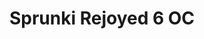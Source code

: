---
slug: sprunki-rejoyed-6-oc-2325
title: Sprunki Rejoyed 6 OC
description: "Sprunki Rejoyed 6 OC is an exciting online game. Play for free directly in your browser!"
icon: /images/popular_mods/Sprunki Rejoyed 6 OC.png
url: https://wowtbc.net/sprunkin/rejoyed-6oc/index.html
previewImage: /images/popular_mods/Sprunki Rejoyed 6 OC.png
type: popular mods

# SEO配置
seo:
  title: "Sprunki Rejoyed 6 OC - Play Free Online Game | Fun Browser Games"
  description: "Sprunki Rejoyed 6 OC - Play this fun online game for free in your browser. No download required!"
  ogImage: "/images/popular_mods/Sprunki Rejoyed 6 OC.png"
  keywords: "sprunki-rejoyed-6-oc-2325, online game, browser game, free game, popular mods game, play online"

videoUrls:
  - https://www.youtube.com/embed/example1
  - https://www.youtube.com/embed/example2

whyPlay:
  title: "Why Play Sprunki Rejoyed 6 OC?"
  items:
    - "Immersive Gameplay: Sprunki Rejoyed 6 OC offers an engaging and immersive gaming experience that will keep you entertained for hours"
    - "Challenging Levels: Test your skills with increasingly difficult challenges and obstacles"
    - "Beautiful Graphics: Enjoy stunning visuals and smooth animations that bring the game world to life"
    - "Regular Updates: New content and features are added regularly to keep the game fresh and exciting"
    - "Free to Play: Experience all the fun without spending a penny"
    - "Community Features: Connect with other players, share strategies, and compete for high scores"
    - "Cross-Platform: Play on any device with a web browser, no downloads required"

features:
  title: "Key Features of Sprunki Rejoyed 6 OC"
  image: "/images/popular_mods/Sprunki Rejoyed 6 OC.png"
  items:
    - "Intuitive Controls: Easy to learn controls make Sprunki Rejoyed 6 OC accessible for players of all skill levels"
    - "Multiple Game Modes: Enjoy various gameplay options that provide different challenges and experiences"
    - "Character Customization: Personalize your gaming experience with unique characters and items"
    - "Achievement System: Complete special tasks to earn rewards and recognition"
    - "Leaderboards: Compete with players worldwide and see who can achieve the highest scores"

characteristics:
  title: "Game Characteristics"
  image: "/images/popular_mods/Sprunki Rejoyed 6 OC.png"
  items:
    - "Genre: Popular mods game with elements of strategy and skill"
    - "Difficulty: Suitable for both casual gamers and those seeking a challenge"
    - "Play Time: Quick sessions or extended gameplay, depending on your preference"
    - "Art Style: Vibrant and engaging visuals that enhance the gaming experience"
    - "Sound Design: Immersive audio that complements the gameplay perfectly"

info: "Sprunki Rejoyed 6 OC is an exciting online game that offers players a unique and engaging gaming experience. With its intuitive controls, stunning visuals, and challenging gameplay, Sprunki Rejoyed 6 OC provides hours of entertainment for players of all ages and skill levels. Whether you're looking for a quick gaming session during a break or an extended play session, Sprunki Rejoyed 6 OC delivers an immersive experience that will keep you coming back for more. The game features multiple levels of increasing difficulty, ensuring that players are constantly challenged as they progress. With regular updates adding new content and features, Sprunki Rejoyed 6 OC remains fresh and exciting, providing endless entertainment options for its growing community of players."

howToPlayIntro: "Welcome to Sprunki Rejoyed 6 OC! This guide will walk you through the basics and help you master the game. Whether you're a beginner or looking to improve your skills, these tips and instructions will enhance your gaming experience."

howToPlaySteps:
  - title: "Getting Started"
    description: "Begin your Sprunki Rejoyed 6 OC adventure by familiarizing yourself with the controls. Use your keyboard or mouse to navigate through the game interface. The tutorial will guide you through the basic mechanics and help you understand the objectives."
  - title: "Understanding the Objectives"
    description: "In Sprunki Rejoyed 6 OC, your main goal is to progress through levels by completing specific objectives. Each level presents unique challenges that require different strategies and approaches."
  - title: "Mastering the Controls"
    description: "Practice using the controls to improve your precision and reaction time. Sprunki Rejoyed 6 OC requires quick reflexes and strategic thinking to overcome obstacles and defeat opponents."
  - title: "Utilizing Power-ups"
    description: "Collect power-ups throughout the game to enhance your abilities and overcome difficult challenges. Each power-up offers unique advantages that can be crucial for success."
  - title: "Developing Strategies"
    description: "As you progress in Sprunki Rejoyed 6 OC, develop effective strategies for different scenarios. Analyze patterns, anticipate challenges, and adapt your approach to maximize your performance."

faq:
  title: "Frequently Asked Questions about Sprunki Rejoyed 6 OC"
  items:
    - question: "Is Sprunki Rejoyed 6 OC free to play?"
      answer: "Yes, Sprunki Rejoyed 6 OC is completely free to play directly in your web browser. No downloads or purchases are required to enjoy the full game experience."
    - question: "Can I play Sprunki Rejoyed 6 OC on mobile devices?"
      answer: "Yes, Sprunki Rejoyed 6 OC is optimized for both desktop and mobile play. You can enjoy the game on any device with a web browser and internet connection."
    - question: "Are there any in-game purchases?"
      answer: "While Sprunki Rejoyed 6 OC is free to play, there may be optional in-game purchases available for cosmetic items or additional features that don't affect core gameplay."
    - question: "How often is Sprunki Rejoyed 6 OC updated?"
      answer: "The developers regularly update Sprunki Rejoyed 6 OC with new content, features, and improvements based on player feedback and game performance."
    - question: "Can I play Sprunki Rejoyed 6 OC offline?"
      answer: "Currently, Sprunki Rejoyed 6 OC requires an internet connection to play as it's a browser-based online game."
    - question: "Is Sprunki Rejoyed 6 OC suitable for children?"
      answer: "Yes, Sprunki Rejoyed 6 OC is designed to be family-friendly and suitable for players of all ages."
    - question: "How do I report bugs or issues?"
      answer: "If you encounter any problems while playing Sprunki Rejoyed 6 OC, you can report them through the game's support page or contact the developers directly through their website."
    - question: "Still Have Questions?"
      answer: "If you have additional questions about Sprunki Rejoyed 6 OC that aren't covered in this FAQ, please visit our support center or contact our customer service team for assistance."
---